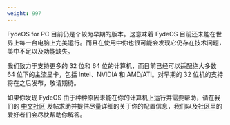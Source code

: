 ```yaml
---
weight: 997
---
```

FydeOS for PC 目前仍是个较为早期的版本。这意味着 FydeOS 目前还未能在世界上每一台电脑上完美运行。而且在使用中你也很可能会发现它仍存在技术问题，美中不足以及功能缺失。

我们致力于支持更多的 32 位和 64 位的计算机，而目前已经可以适配绝大多数 64 位下的主流显卡，包括 Intel、NVIDIA 和 AMD/ATI。对早期的 32 位机的支持将在之后发布，敬请期待。

如果你发现 FydeOS 由于种种原因未能在你的计算机上运行并需要帮助，请在我们的 [中文社区](https://fydeos.com/community/) 发帖求助并提供尽量详细的关于你的配置信息，我们以及社区里的爱好者们会尽快帮助你解答。